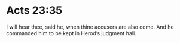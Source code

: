 # Acts 23:35

I will hear thee, said he, when thine accusers are also come. And he commanded him to be kept in Herod’s judgment hall.